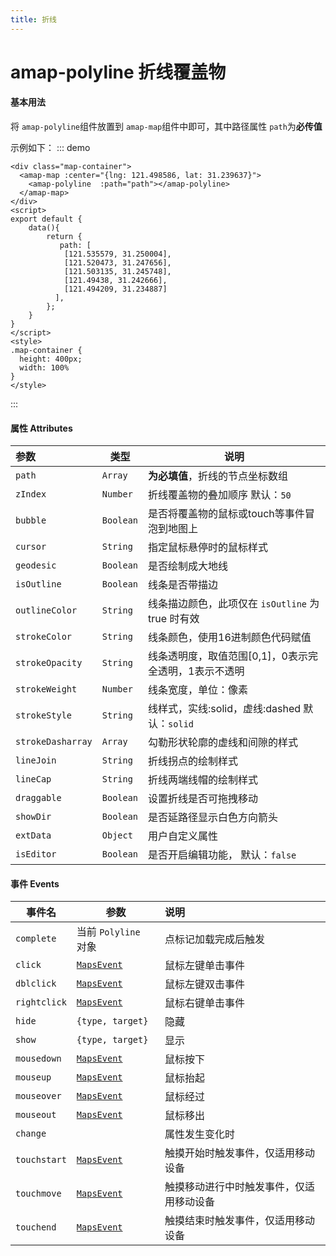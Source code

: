 ```yaml
---
title: 折线
---
```

# amap-polyline 折线覆盖物
#### 基本用法
将 `amap-polyline`组件放置到 `amap-map`组件中即可，其中路径属性 `path`为**必传值**

示例如下：
::: demo
```vue
<div class="map-container">
  <amap-map :center="{lng: 121.498586, lat: 31.239637}">
    <amap-polyline  :path="path"></amap-polyline>
  </amap-map>
</div>
<script>
export default {
    data(){
        return {
           path: [
            [121.535579, 31.250004], 
            [121.520473, 31.247656],
            [121.503135, 31.245748],        
            [121.49438, 31.242666],
            [121.494209, 31.234887]
          ],
        };
    }
}
</script>
<style>
.map-container {
  height: 400px;
  width: 100%
}
</style>
```
:::
#### 属性  Attributes

| 参数              | 类型      | 说明                                                  |
| :---------------- | --------- | ----------------------------------------------------- |
| `path`            | `Array`   | **为必填值**，折线的节点坐标数组                      |
| `zIndex`          | `Number`  | 折线覆盖物的叠加顺序   默认：`50`                     |
| `bubble`          | `Boolean` | 是否将覆盖物的鼠标或touch等事件冒泡到地图上           |
| `cursor`          | `String`  | 指定鼠标悬停时的鼠标样式                              |
| `geodesic`        | `Boolean` | 是否绘制成大地线                                      |
| `isOutline`       | `Boolean` | 线条是否带描边                                        |
| `outlineColor`    | `String`  | 线条描边颜色，此项仅在 `isOutline` 为 true 时有效     |
| `strokeColor`     | `String`  | 线条颜色，使用16进制颜色代码赋值                      |
| `strokeOpacity`   | `String`  | 线条透明度，取值范围[0,1]，0表示完全透明，1表示不透明 |
| `strokeWeight`    | `Number`  | 线条宽度，单位：像素                                  |
| `strokeStyle`     | `String`  | 线样式，实线:solid，虚线:dashed  默认：`solid`        |
| `strokeDasharray` | `Array`   | 勾勒形状轮廓的虚线和间隙的样式                        |
| `lineJoin`        | `String`  | 折线拐点的绘制样式                                    |
| `lineCap`         | `String`  | 折线两端线帽的绘制样式                                |
| `draggable`       | `Boolean` | 设置折线是否可拖拽移动                                |
| `showDir`         | `Boolean` | 是否延路径显示白色方向箭头                            |
| `extData`         | `Object`  | 用户自定义属性                                        |
| `isEditor`        | `Boolean`                  | 是否开启编辑功能， 默认：`false`                             |

#### 事件 Events

| 事件名       | 参数                                                         | 说明                                     |
| ------------ | ------------------------------------------------------------ | :--------------------------------------- |
| `complete`   | 当前 `Polyline `对象                                         | 点标记加载完成后触发                     |
| `click`      | [`MapsEvent`](https://lbs.amap.com/api/javascript-api/reference/event#MapsEvent) | 鼠标左键单击事件                         |
| `dblclick`   | [`MapsEvent`](https://lbs.amap.com/api/javascript-api/reference/event#MapsEvent) | 鼠标左键双击事件                         |
| `rightclick` | [`MapsEvent`](https://lbs.amap.com/api/javascript-api/reference/event#MapsEvent) | 鼠标右键单击事件                         |
| `hide`       | `{type, target}`                                             | 隐藏                                     |
| `show`       | `{type, target}`                                             | 显示                                     |
| `mousedown`  | [`MapsEvent`](https://lbs.amap.com/api/javascript-api/reference/event#MapsEvent) | 鼠标按下                                 |
| `mouseup`    | [`MapsEvent`](https://lbs.amap.com/api/javascript-api/reference/event#MapsEvent) | 鼠标抬起                                 |
| `mouseover`  | [`MapsEvent`](https://lbs.amap.com/api/javascript-api/reference/event#MapsEvent) | 鼠标经过                                 |
| `mouseout`   | [`MapsEvent`](https://lbs.amap.com/api/javascript-api/reference/event#MapsEvent) | 鼠标移出                                 |
| `change`     |                                                              | 属性发生变化时                           |
| `touchstart` | [`MapsEvent`](https://lbs.amap.com/api/javascript-api/reference/event#MapsEvent) | 触摸开始时触发事件，仅适用移动设备       |
| `touchmove`  | [`MapsEvent`](https://lbs.amap.com/api/javascript-api/reference/event#MapsEvent) | 触摸移动进行中时触发事件，仅适用移动设备 |
| `touchend`   | [`MapsEvent`](https://lbs.amap.com/api/javascript-api/reference/event#MapsEvent) | 触摸结束时触发事件，仅适用移动设备       |